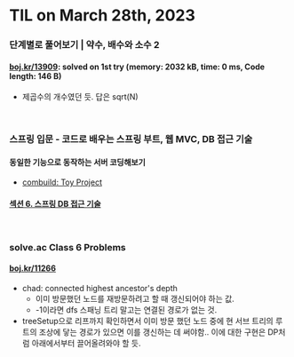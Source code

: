 # **TIL on March 28th, 2023**
### 단계별로 풀어보기 | 약수, 배수와 소수 2
#### [boj.kr/13909](../../../Problem%20Solving/boj/Math/13909-03-28-2023.cpp): solved on 1st try (memory: 2032 kB, time: 0 ms, Code length: 146 B)
* 제곱수의 개수였던 듯. 답은 sqrt(N)
<br>

### 스프링 입문 - 코드로 배우는 스프링 부트, 웹 MVC, DB 접근 기술
#### 동일한 기능으로 동작하는 서버 코딩해보기
* [combuild: Toy Project](../../../Library%20and%20Framework/spring/Lecture-01/ch-01-05-imp-03-23-2023.md)

#### [섹션 6. 스프링 DB 접근 기술](../../../Library%20and%20Framework/spring/Lecture-01/ch-06-03-28-2023.md)
<br>

### solve.ac Class 6 Problems
#### [boj.kr/11266](../../../Problem%20Solving/boj/solvedac/11266-03-26-2023.cpp)
* chad: connected highest ancestor's depth
  - 이미 방문했던 노드를 재방문하려고 할 때 갱신되어야 하는 값.
  - -1이라면 dfs 스패닝 트리 말고는 연결된 경로가 없는 것.
* treeSetup으로 리프까지 확인하면서 이미 방문 했던 노드 중에 현 서브 트리의 루트의 조상에 닿는 경로가 있으면 이를 갱신하는 데 써야함.. 이에 대한 구현은 DP처럼 아래에서부터 끌어올려와야 할 듯.